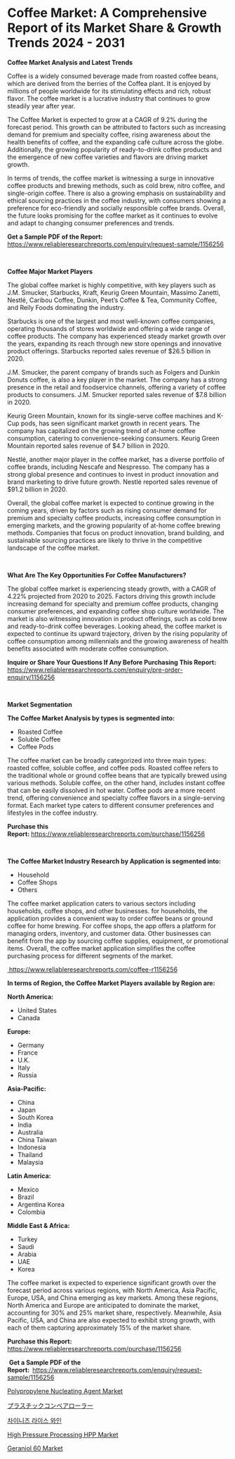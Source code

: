 <p><h1>Coffee Market: A Comprehensive Report of its Market Share & Growth Trends 2024 - 2031</h1></p><p><strong>Coffee Market Analysis and Latest Trends</strong></p>
<p><p>Coffee is a widely consumed beverage made from roasted coffee beans, which are derived from the berries of the Coffea plant. It is enjoyed by millions of people worldwide for its stimulating effects and rich, robust flavor. The coffee market is a lucrative industry that continues to grow steadily year after year. </p><p>The Coffee Market is expected to grow at a CAGR of 9.2% during the forecast period. This growth can be attributed to factors such as increasing demand for premium and specialty coffee, rising awareness about the health benefits of coffee, and the expanding café culture across the globe. Additionally, the growing popularity of ready-to-drink coffee products and the emergence of new coffee varieties and flavors are driving market growth.</p><p>In terms of trends, the coffee market is witnessing a surge in innovative coffee products and brewing methods, such as cold brew, nitro coffee, and single-origin coffee. There is also a growing emphasis on sustainability and ethical sourcing practices in the coffee industry, with consumers showing a preference for eco-friendly and socially responsible coffee brands. Overall, the future looks promising for the coffee market as it continues to evolve and adapt to changing consumer preferences and trends.</p></p>
<p><strong>Get a Sample PDF of the Report:&nbsp;</strong> <a href="https://www.reliableresearchreports.com/enquiry/request-sample/1156256">https://www.reliableresearchreports.com/enquiry/request-sample/1156256</a></p>
<p>&nbsp;</p>
<p><strong>Coffee Major Market Players</strong></p>
<p><p>The global coffee market is highly competitive, with key players such as J.M. Smucker, Starbucks, Kraft, Keurig Green Mountain, Massimo Zanetti, Nestlé, Caribou Coffee, Dunkin, Peet’s Coffee & Tea, Community Coffee, and Reily Foods dominating the industry.</p><p>Starbucks is one of the largest and most well-known coffee companies, operating thousands of stores worldwide and offering a wide range of coffee products. The company has experienced steady market growth over the years, expanding its reach through new store openings and innovative product offerings. Starbucks reported sales revenue of $26.5 billion in 2020.</p><p>J.M. Smucker, the parent company of brands such as Folgers and Dunkin Donuts coffee, is also a key player in the market. The company has a strong presence in the retail and foodservice channels, offering a variety of coffee products to consumers. J.M. Smucker reported sales revenue of $7.8 billion in 2020.</p><p>Keurig Green Mountain, known for its single-serve coffee machines and K-Cup pods, has seen significant market growth in recent years. The company has capitalized on the growing trend of at-home coffee consumption, catering to convenience-seeking consumers. Keurig Green Mountain reported sales revenue of $4.7 billion in 2020.</p><p>Nestlé, another major player in the coffee market, has a diverse portfolio of coffee brands, including Nescafe and Nespresso. The company has a strong global presence and continues to invest in product innovation and brand marketing to drive future growth. Nestlé reported sales revenue of $91.2 billion in 2020.</p><p>Overall, the global coffee market is expected to continue growing in the coming years, driven by factors such as rising consumer demand for premium and specialty coffee products, increasing coffee consumption in emerging markets, and the growing popularity of at-home coffee brewing methods. Companies that focus on product innovation, brand building, and sustainable sourcing practices are likely to thrive in the competitive landscape of the coffee market.</p></p>
<p>&nbsp;</p>
<p><strong>What Are The Key Opportunities For Coffee Manufacturers?</strong></p>
<p><p>The global coffee market is experiencing steady growth, with a CAGR of 4.22% projected from 2020 to 2025. Factors driving this growth include increasing demand for specialty and premium coffee products, changing consumer preferences, and expanding coffee shop culture worldwide. The market is also witnessing innovation in product offerings, such as cold brew and ready-to-drink coffee beverages. Looking ahead, the coffee market is expected to continue its upward trajectory, driven by the rising popularity of coffee consumption among millennials and the growing awareness of health benefits associated with moderate coffee consumption.</p></p>
<p><strong>Inquire or Share Your Questions If Any Before Purchasing This Report:</strong> <a href="https://www.reliableresearchreports.com/enquiry/pre-order-enquiry/1156256">https://www.reliableresearchreports.com/enquiry/pre-order-enquiry/1156256</a></p>
<p>&nbsp;</p>
<p><strong>Market Segmentation</strong></p>
<p><strong>The Coffee Market Analysis by types is segmented into:</strong></p>
<p><ul><li>Roasted Coffee</li><li>Soluble Coffee</li><li>Coffee Pods</li></ul></p>
<p><p>The coffee market can be broadly categorized into three main types: roasted coffee, soluble coffee, and coffee pods. Roasted coffee refers to the traditional whole or ground coffee beans that are typically brewed using various methods. Soluble coffee, on the other hand, includes instant coffee that can be easily dissolved in hot water. Coffee pods are a more recent trend, offering convenience and specialty coffee flavors in a single-serving format. Each market type caters to different consumer preferences and lifestyles in the coffee industry.</p></p>
<p><strong>Purchase this Report:&nbsp;</strong><a href="https://www.reliableresearchreports.com/purchase/1156256">https://www.reliableresearchreports.com/purchase/1156256</a></p>
<p>&nbsp;</p>
<p><strong>The Coffee Market Industry Research by Application is segmented into:</strong></p>
<p><ul><li>Household</li><li>Coffee Shops</li><li>Others</li></ul></p>
<p><p>The coffee market application caters to various sectors including households, coffee shops, and other businesses. for households, the application provides a convenient way to order coffee beans or ground coffee for home brewing. For coffee shops, the app offers a platform for managing orders, inventory, and customer data. Other businesses can benefit from the app by sourcing coffee supplies, equipment, or promotional items. Overall, the coffee market application simplifies the coffee purchasing process for different segments of the market.</p></p>
<p><a href="https://www.reliableresearchreports.com/coffee-r1156256">&nbsp;https://www.reliableresearchreports.com/coffee-r1156256</a></p>
<p><strong>In terms of Region, the Coffee Market Players available by Region are:</strong></p>
<p>
    <p> <strong> North America: </strong>
        <ul>
            <li>United States</li>
            <li>Canada</li>
        </ul>
        </p> 
    <p> <strong> Europe: </strong>
        <ul>
            <li>Germany</li>
            <li>France</li>
            <li>U.K.</li>
            <li>Italy</li>
            <li>Russia</li>
        </ul>
        </p> 
    <p> <strong> Asia-Pacific: </strong>
        <ul>
            <li>China</li>
            <li>Japan</li>
            <li>South Korea</li>
            <li>India</li>
            <li>Australia</li>
            <li>China Taiwan</li>
            <li>Indonesia</li>
            <li>Thailand</li>
            <li>Malaysia</li>
        </ul>
        </p> 
    <p> <strong> Latin America: </strong>
        <ul>
            <li>Mexico</li>
            <li>Brazil</li>
            <li>Argentina Korea</li>
            <li>Colombia</li>
        </ul>
        </p> 
    <p> <strong> Middle East & Africa: </strong>
        <ul>
            <li>Turkey</li>
            <li>Saudi</li>
            <li>Arabia</li>
            <li>UAE</li>
            <li>Korea</li>
        </ul>
    </p>
    </p>
<p><p>The coffee market is expected to experience significant growth over the forecast period across various regions, with North America, Asia Pacific, Europe, USA, and China emerging as key markets. Among these regions, North America and Europe are anticipated to dominate the market, accounting for 30% and 25% market share, respectively. Meanwhile, Asia Pacific, USA, and China are also expected to exhibit strong growth, with each of them capturing approximately 15% of the market share.</p></p>
<p><strong>Purchase this Report: </strong><a href="https://www.reliableresearchreports.com/purchase/1156256">https://www.reliableresearchreports.com/purchase/1156256</a></p>
<p>&nbsp;<strong>Get a Sample PDF of the Report:&nbsp;&nbsp;</strong><a href="https://www.reliableresearchreports.com/enquiry/request-sample/1156256">https://www.reliableresearchreports.com/enquiry/request-sample/1156256</a></p>
<p><strong></strong></p>
<p><p><a href="https://www.linkedin.com/pulse/polypropylene-nucleating-agent-market-size-examines-its-scope-hoh7f?trackingId=LHiIrAZap%2Bs0Ch8TLG4%2FJg%3D%3D">Polypropylene Nucleating Agent Market</a></p><p><a href="https://medium.com/@larrycruz525/%E3%83%97%E3%83%A9%E3%82%B9%E3%83%81%E3%83%83%E3%82%AF%E3%82%B3%E3%83%B3%E3%83%99%E3%82%A2%E3%83%AD%E3%83%BC%E3%83%A9%E3%83%BC%E5%B8%82%E5%A0%B4%E3%81%AE%E5%88%86%E6%9E%90-%E3%82%B0%E3%83%AD%E3%83%BC%E3%83%90%E3%83%AB%E7%94%A3%E6%A5%AD%E3%81%AE%E8%A6%8B%E9%80%9A%E3%81%97%E3%81%A8%E4%BA%88%E6%B8%AC-2024%E5%B9%B4%E3%81%8B%E3%82%892031%E5%B9%B4-2a057439faea">プラスチックコンベアローラー</a></p><p><a href="https://medium.com/@sweetums856856/%EC%A4%91%EA%B5%AD-%EC%8C%80-%EC%A3%BC%EB%A5%98-%EC%8B%9C%EC%9E%A5-%EC%8B%9C%EC%9E%A5-cagr-%EC%8B%9C%EC%9E%A5-%ED%8A%B8%EB%A0%8C%EB%93%9C-%EB%B0%8F-%EC%84%B1%EC%9E%A5-%EC%A0%84%EB%9E%B5%EC%97%90-%EB%8C%80%ED%95%9C-%ED%86%B5%EC%B0%B0%EB%A0%A5-42236b1a046f">차이니즈 라이스 와인</a></p><p><a href="https://github.com/juancolorado15/Market-Research-Report-List-2/blob/main/high-pressure-processing-hpp-market.md">High Pressure Processing HPP Market</a></p><p><a href="https://www.linkedin.com/pulse/geraniol-60-market-size-global-industry-overview-segmentation-usiyf?trackingId=KgZl4SnJ5QXFB00UgHxqyQ%3D%3D">Geraniol 60 Market</a></p></p>